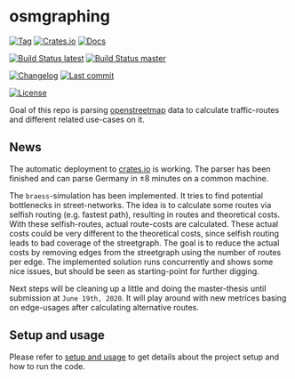 # osmgraphing

[![Tag][github/dominicparga/osmgraphing/tags/badge]][github/dominicparga/osmgraphing/tags]
[![Crates.io][crates.io/osmgraphing/badge]][crates.io/osmgraphing]
[![Docs][docs.rs/osmgraphing/badge]][docs.rs/osmgraphing]

[![Build Status latest][travis/latest/badge]][travis/latest]
[![Build Status master][travis/master/badge]][travis/master]

[![Changelog][github/dominicparga/osmgraphing/blob/changelog/badge]][github/dominicparga/osmgraphing/blob/changelog]
[![Last commit][github/dominicparga/osmgraphing/last-commit/badge]][github/dominicparga/osmgraphing/last-commit]

[![License][github/dominicparga/osmgraphing/license/badge]][github/dominicparga/osmgraphing/license]

Goal of this repo is parsing [openstreetmap][osm] data to calculate traffic-routes and different related use-cases on it.


## News

The automatic deployment to [crates.io][crates.io/osmgraphing] is working.
The parser has been finished and can parse Germany in ±8 minutes on a common machine.

The `braess`-simulation has been implemented.
It tries to find potential bottlenecks in street-networks.
The idea is to calculate some routes via selfish routing (e.g. fastest path), resulting in routes and theoretical costs.
With these selfish-routes, actual route-costs are calculated.
These actual costs could be very different to the theoretical costs, since selfish routing leads to bad coverage of the streetgraph.
The goal is to reduce the actual costs by removing edges from the streetgraph using the number of routes per edge.
The implemented solution runs concurrently and shows some nice issues, but should be seen as starting-point for further digging.

Next steps will be cleaning up a little and doing the master-thesis until submission at `June 19th, 2020`.
It will play around with new metrices basing on edge-usages after calculating alternative routes.


## Setup and usage

Please refer to [setup and usage][github/dominicparga/osmgraphing/usage] to get details about the project setup and how to run the code.


[crates.io/osmgraphing]: https://crates.io/crates/osmgraphing
[crates.io/osmgraphing/badge]: https://img.shields.io/crates/v/osmgraphing?style=for-the-badge
[docs.rs/osmgraphing]: https://docs.rs/osmgraphing/
[docs.rs/osmgraphing/badge]: https://img.shields.io/crates/v/osmgraphing?color=informational&label=docs&style=for-the-badge
[github/dominicparga/osmgraphing/blob/changelog]: https://github.com/dominicparga/osmgraphing/blob/master/CHANGELOG.md
[github/dominicparga/osmgraphing/blob/changelog/badge]: https://img.shields.io/badge/CHANGELOG-master-blueviolet?style=for-the-badge
[github/dominicparga/osmgraphing/last-commit]: https://github.com/dominicparga/osmgraphing/commits
[github/dominicparga/osmgraphing/last-commit/badge]: https://img.shields.io/github/last-commit/dominicparga/osmgraphing?style=for-the-badge
[github/dominicparga/osmgraphing/license]: https://github.com/dominicparga/osmgraphing/blob/master/LICENSE
[github/dominicparga/osmgraphing/license/badge]: https://img.shields.io/github/license/dominicparga/osmgraphing?style=for-the-badge
[github/dominicparga/osmgraphing/tags]: https://github.com/dominicparga/osmgraphing/tags
[github/dominicparga/osmgraphing/tags/badge]: https://img.shields.io/github/v/tag/dominicparga/osmgraphing?sort=semver&style=for-the-badge
[github/dominicparga/osmgraphing/usage]: https://github.com/dominicparga/osmgraphing/wiki/Usage
[osm]: https://openstreetmap.org
[travis/latest]: https://travis-ci.com/dominicparga/osmgraphing
[travis/latest/badge]: https://img.shields.io/travis/com/dominicparga/osmgraphing?label=latest%20build&style=for-the-badge
[travis/master]: https://travis-ci.com/dominicparga/osmgraphing/branches
[travis/master/badge]: https://img.shields.io/travis/com/dominicparga/osmgraphing/master?label=master-build&style=for-the-badge
